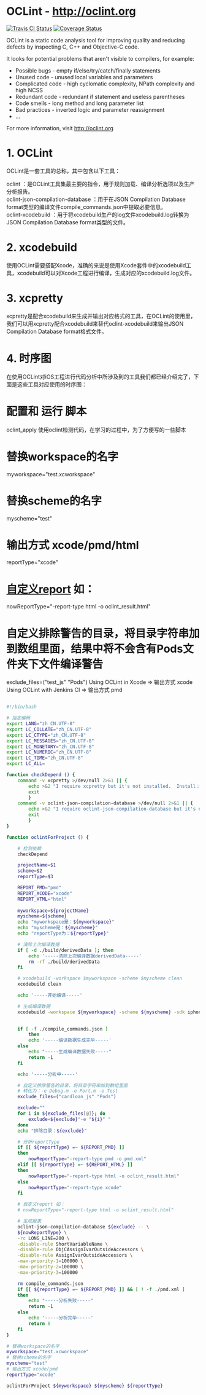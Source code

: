 

# OCLint - http://oclint.org

[![Travis CI Status](https://api.travis-ci.org/oclint/oclint.svg?branch=master)](https://travis-ci.org/oclint/oclint) [![Coverage Status](https://coveralls.io/repos/github/oclint/oclint/badge.svg?branch=master)](https://coveralls.io/github/oclint/oclint?branch=master)

OCLint is a static code analysis tool for improving quality and reducing defects
by inspecting C, C++ and Objective-C code.

It looks for potential problems that aren't visible to compilers, for example:

* Possible bugs - empty if/else/try/catch/finally statements
* Unused code - unused local variables and parameters
* Complicated code - high cyclomatic complexity, NPath complexity and high NCSS
* Redundant code - redundant if statement and useless parentheses
* Code smells - long method and long parameter list
* Bad practices - inverted logic and parameter reassignment
* ...

For more information, visit http://oclint.org



# 1. OCLint

OCLint是一套工具的总称，其中包含以下工具：   

oclint ：是OCLint工具集最主要的指令，用于规则加载、编译分析选项以及生产分析报告。    
oclint-json-compilation-database ：用于在JSON Compilation Database format类型的编译文件compile_commands.json中提取必要信息。   
oclint-xcodebuild ：用于将xcodebuild生产的log文件xcodebuild.log转换为JSON Compilation Database format类型的文件。   

# 2. xcodebuild

使用OCLint需要搭配Xcode，准确的来说是使用Xcode套件中的xcodebuild工具，xcodebuild可以对Xcode工程进行编译，生成对应的xcodebuild.log文件。

# 3. xcpretty

xcpretty是配合xcodebuild来生成并输出对应格式的工具，在OCLint的使用里，我们可以用xcpretty配合xcodebuild来替代oclint-xcodebuild来输出JSON Compilation Database format格式文件。

# 4. 时序图

在使用OCLint对iOS工程进行代码分析中所涉及到的工具我们都已经介绍完了，下面是这些工具对应使用的时序图：   





# 配置和 运行 脚本

oclint_apply
使用oclint检测代码，在学习的过程中，为了方便写的一些脚本

# 替换workspace的名字
myworkspace="test.xcworkspace" 
# 替换scheme的名字
myscheme="test" 
# 输出方式 xcode/pmd/html
reportType="xcode"

# [自定义report](http://docs.oclint.org/en/stable/howto/selectreporters.html) 如：
nowReportType="-report-type html -o oclint_result.html"

# 自定义排除警告的目录，将目录字符串加到数组里面，结果中将不会含有Pods文件夹下文件编译警告
exclude_files=("test_js" "Pods")
Using OCLint in Xcode => 输出方式 xcode
Using OCLint with Jenkins CI => 输出方式 pmd



```sh

#!/bin/bash

# 指定编码
export LANG="zh_CN.UTF-8"
export LC_COLLATE="zh_CN.UTF-8"
export LC_CTYPE="zh_CN.UTF-8"
export LC_MESSAGES="zh_CN.UTF-8"
export LC_MONETARY="zh_CN.UTF-8"
export LC_NUMERIC="zh_CN.UTF-8"
export LC_TIME="zh_CN.UTF-8"
export LC_ALL=

function checkDepend () {
	command -v xcpretty >/dev/null 2>&1 || { 
		echo >&2 "I require xcpretty but it's not installed.  Install：gem install xcpretty"; 
		exit
		}
	command -v oclint-json-compilation-database >/dev/null 2>&1 || { 
		echo >&2 "I require oclint-json-compilation-database but it's not installed.  Install：brew install oclint"; 
		exit
		}
}

function oclintForProject () {

	# 检测依赖
	checkDepend

	projectName=$1
	scheme=$2
    reportType=$3

    REPORT_PMD="pmd"
    REPORT_XCODE="xcode"
	REPORT_HTML="html"
	
	myworkspace=${projectName}
	myscheme=${scheme} 
	echo "myworkspace是：${myworkspace}"
	echo "myscheme是：${myscheme}"
	echo "reportType为：${reportType}"

	# 清除上次编译数据
	if [ -d ./build/derivedData ]; then
		echo '-----清除上次编译数据derivedData-----'
		rm -rf ./build/derivedData
	fi

	# xcodebuild -workspace $myworkspace -scheme $myscheme clean
	xcodebuild clean

	echo '-----开始编译-----'

	# 生成编译数据
	xcodebuild -workspace ${myworkspace} -scheme ${myscheme} -sdk iphonesimulator -derivedDataPath ./build/derivedData -configuration Debug COMPILER_INDEX_STORE_ENABLE=NO | xcpretty -r json-compilation-database -o compile_commands.json
	

	if [ -f ./compile_commands.json ]
		then
		echo '-----编译数据生成完毕-----'
	else
		echo "-----生成编译数据失败-----"
		return -1
	fi

	echo '-----分析中-----'

	# 自定义排除警告的目录，将目录字符串加到数组里面
	# 转化为：-e Debug.m -e Port.m -e Test
	exclude_files=("cardloan_js" "Pods")

	exclude=""
	for i in ${exclude_files[@]}; do
		exclude=${exclude}"-e "${i}" "
	done
	echo "排除目录：${exclude}"

    # 分析reportType
	if [[ ${reportType} =~ ${REPORT_PMD} ]]  
	then
		nowReportType="-report-type pmd -o pmd.xml"
	elif [[ ${reportType} =~ ${REPORT_HTML} ]] 
	then
		nowReportType="-report-type html -o oclint_result.html"	
	else
		nowReportType="-report-type xcode"
	fi

	# 自定义report 如：
	# nowReportType="-report-type html -o oclint_result.html"

	# 生成报表
	oclint-json-compilation-database ${exclude} -- \
	${nowReportType} \
	-rc LONG_LINE=200 \
	-disable-rule ShortVariableName \
	-disable-rule ObjCAssignIvarOutsideAccessors \
	-disable-rule AssignIvarOutsideAccessors \
	-max-priority-1=100000 \
	-max-priority-2=100000 \
	-max-priority-3=100000

    rm compile_commands.json
    if [[ ${reportType} =~ ${REPORT_PMD} ]] && [ ! -f ./pmd.xml ]
    then
        echo "-----分析失败-----"
		return -1
    else
	    echo '-----分析完毕-----'
	    return 0
    fi
}

# 替换workspace的名字
myworkspace="test.xcworkspace" 
# 替换scheme的名字
myscheme="test" 
# 输出方式 xcode/pmd
reportType="xcode"

oclintForProject ${myworkspace} ${myscheme} ${reportType}



```



